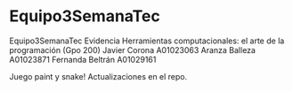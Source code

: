 # Equipo3SemanaTec
Equipo3SemanaTec
Evidencia Herramientas computacionales: el arte de la programación (Gpo 200) 
Javier Corona A01023063 
Aranza Balleza A01023871 
Fernanda Beltrán A01029161 

Juego paint y snake! Actualizaciones en el repo.
